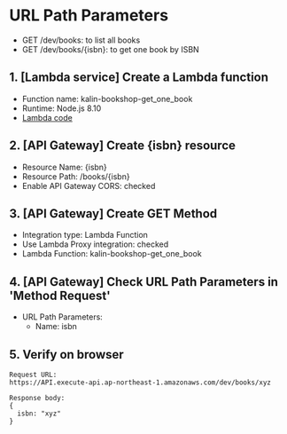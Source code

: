 # URL Path Parameters

- GET /dev/books: to list all books
- GET /dev/books/{isbn}: to get one book by ISBN

## 1. [Lambda service] Create a Lambda function

- Function name: kalin-bookshop-get_one_book
- Runtime: Node.js 8.10
- [Lambda code](lambda/kalin-bookshop-get_one_book/index.js)

## 2. [API Gateway] Create {isbn} resource

- Resource Name: {isbn}
- Resource Path: /books/{isbn}
- Enable API Gateway CORS: checked

## 3. [API Gateway] Create GET Method

- Integration type: Lambda Function
- Use Lambda Proxy integration: checked
- Lambda Function: kalin-bookshop-get_one_book

## 4. [API Gateway] Check URL Path Parameters in 'Method Request'

- URL Path Parameters:
  - Name: isbn

## 5. Verify on browser

```
Request URL:
https://API.execute-api.ap-northeast-1.amazonaws.com/dev/books/xyz

Response body:
{
  isbn: "xyz"
}
```
